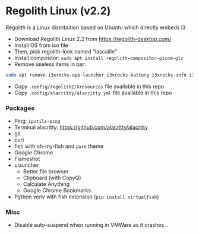 # Regolith Linux (v2.2)

Regolith is a Linux distribution based on Ubuntu which directly embeds i3


- Download Regolith Linux 2.2 from https://regolith-desktop.com/
- Install OS from iso file
- Then, pick regolith-look named "lascaille"
- Install compositor: `sudo apt install regolith-compositor-picom-glx`
- Remove useless items in bar:

```bash
sudo apt remove i3xrocks-app-launcher i3xrocks-battery i3xrocks-info i3xrocks-next-workspace
```

- Copy `.config/regolith2/Xresources` file available in this repo
- Copy `.config/alacritty/alacritty.yml` file available in this repo

### Packages

- Ping: `iputils-ping`
- Terminal alacritty: https://github.com/alacritty/alacritty
- git
- curl
- fish with oh-my-fish and `pure` theme
- Google Chrome
- Flameshot
- ulauncher
  - Better file browser
  - Clipboard (with CopyQ)
  - Calculate Anything
  - Google Chrome Bookmarks
- Python venv with fish extension (`pip install virtualfish`)


### Misc

- Disable auto-suspend when running in VMWare as it crashes...

